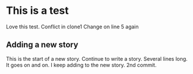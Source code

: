 # This is a test

Love this test.
Conflict in clone1
Change on line 5 again

## Adding a new story
This is the start of a new story.
Continue to write a story. 
Several lines long.
It goes on and on.
I keep adding to the new story. 2nd commit.
